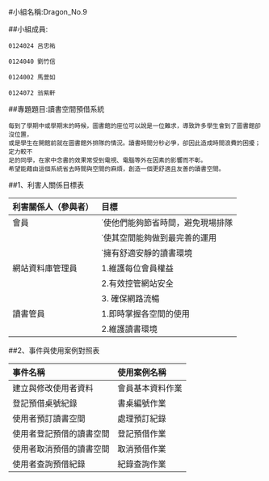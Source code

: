 #小組名稱:Dragon_No.9

##小組成員:

	0124024 呂忠祐

	0124040 劉竹信

	0124002 馬萱如

	0124072 翁紫軒

##專題題目:讀書空間預借系統

	每到了學期中或學期末的時候，圖書館的座位可以說是一位難求，導致許多學生會到了圖書館卻沒位置，
	或是學生在開館前就在圖書館外排隊的情況。讀書時間分秒必爭，卻因此造成時間浪費的困擾；定力較不
	足的同學，在家中念書的效果常受到電視、電腦等外在因素的影響而不彰。
	希望能藉由這個系統省去時間與空間的麻煩，創造一個更舒適且友善的讀書空間。


##1、利害人關係目標表

| 利害關係人（參與者）     | 目標             |
|:-------------------------|:-----------------|
| 會員     | ˙使他們能夠節省時間，避免現場排隊 |
|      | ˙使其空間能夠做到最完善的運用     |
|       | ˙擁有舒適安靜的讀書環境     |
| 網站資料庫管理員 | 1.維護每位會員權益     |
|  | 2.有效控管網站安全     |
|  | 3. 確保網路流暢     |
| 讀書管員 | 1.即時掌握各空間的使用     |
|  | 2.維護讀書環境     |

##2、事件與使用案例對照表

| 事件名稱                 | 使用案例名稱     |
|:-------------------------|:-----------------|
| 建立與修改使用者資料     | 會員基本資料作業 |
| 登記預借桌號紀錄         | 書桌編號作業     |
| 使用者預訂讀書空間       | 處理預訂紀錄     |
| 使用者登記預借的讀書空間 | 登記預借作業     |
| 使用者取消預借的讀書空間 | 取消預借作業     |
| 使用者查詢預借紀錄       | 紀錄查詢作業     |
